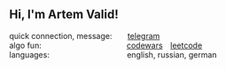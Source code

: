 

## Hi, I'm Artem Valid! 

quick connection, message:&emsp;&emsp;<a href="https://t.me/zuekveer">telegram</a><br>
algo fun:&emsp;&emsp;&emsp;&emsp;&emsp;&emsp;&emsp;&emsp;&emsp;&emsp;&emsp;<a href="https://www.codewars.com/users/zuekveer">codewars</a>&emsp;<a href="https://leetcode.com/u/zuekveer">leetcode</a><br>
languages:&emsp;&emsp;&emsp;&emsp;&emsp;&emsp;&emsp;&emsp;&emsp;&emsp;english, russian, german<br>
